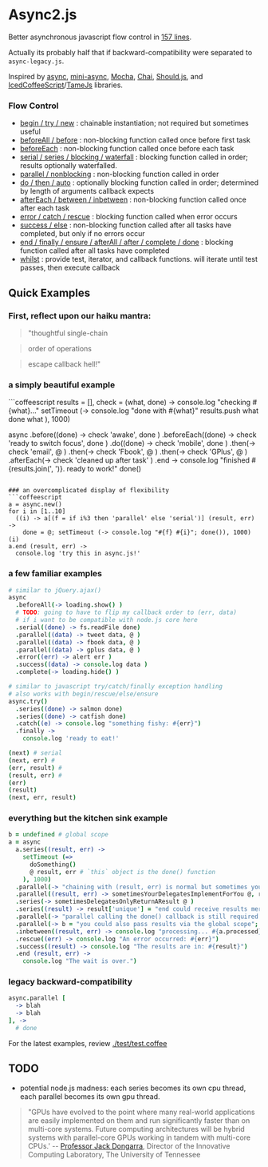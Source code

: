 # Async2.js

Better asynchronous javascript flow control in [157 lines](async2/blob/master/js/async2.js).

Actually its probably half that if backward-compatibility were separated to `async-legacy.js`.

Inspired by [async](https://github.com/caolan/async),
[mini-async](https://github.com/mikesmullin/mini-async),
[Mocha](https://github.com/visionmedia/mocha),
[Chai](https://github.com/chaijs/chai),
[Should.js](https://github.com/visionmedia/should.js/), and
[IcedCoffeeScript](http://maxtaco.github.com/coffee-script/)/[TameJs](http://tamejs.org/)
libraries.

### Flow Control

* [begin / try / new](#begin) : chainable instantiation; not required but sometimes useful
* [beforeAll / before](#beforeEach) : non-blocking function called once before first task
* [beforeEach](#beforeEach) : non-blocking function called once before each task
* [serial / series / blocking / waterfall](#serial) : blocking function called in order; results optionally waterfalled.
* [parallel / nonblocking](#parallel) : non-blocking function called in order
* [do / then / auto](#serial) : optionally blocking function called in order; determined by length of arguments callback expects
* [afterEach / between / inbetween](#afterEach) : non-blocking function called once after each task
* [error / catch / rescue](#rescue) : blocking function called when error occurs
* [success / else](#success) : non-blocking function called after all tasks have completed, but only if no errors occur
* [end / finally / ensure / afterAll / after / complete / done](#end) : blocking function called after all tasks have completed
* [whilst](#whilst) : provide test, iterator, and callback functions. will iterate until test passes, then execute callback

## Quick Examples

### First, reflect upon our haiku mantra:

> "thoughtful single-chain

> order of operations

> escape callback hell!"

### a simply beautiful example
<a name="begin" />
```coffeescript
results = [],
check = (what, done) ->
  console.log "checking #{what}..."
  setTimeout (->
    console.log "done with #{what}"
    results.push what
    done what
  ), 1000)

async
  .before((done) -> check 'awake', done )
  .beforeEach((done) -> check 'ready to switch focus', done )
  .do((done) -> check 'mobile', done )
  .then(-> check 'email', @ )
  .then(-> check 'Fbook', @ )
  .then(-> check 'GPlus', @ )
  .afterEach(-> check 'cleaned up after task' )
  .end ->
    console.log "finished #{results.join(', ')}. ready to work!"
    done()
```

### an overcomplicated display of flexibility
```coffeescript
a = async.new()
for i in [1..10]
  ((i) -> a[(f = if i%3 then 'parallel' else 'serial')] (result, err) ->
    done = @; setTimeout (-> console.log "#{f} #{i}"; done()), 1000)(i)
a.end (result, err) ->
  console.log 'try this in async.js!'
```

### a few familiar examples
```coffeescript
# similar to jQuery.ajax()
async
  .beforeAll(-> loading.show() )
  # TODO: going to have to flip my callback order to (err, data)
  # if i want to be compatible with node.js core here
  .serial((done) -> fs.readFile done)
  .parallel((data) -> tweet data, @ )
  .parallel((data) -> fbook data, @ )
  .parallel((data) -> gplus data, @ )
  .error((err) -> alert err )
  .success((data) -> console.log data )
  .complete(-> loading.hide() )

# similar to javascript try/catch/finally exception handling
# also works with begin/rescue/else/ensure
async.try()
  .series((done) -> salmon done)
  .series((done) -> catfish done)
  .catch((e) -> console.log "something fishy: #{err}")
  .finally ->
    console.log 'ready to eat!'

(next) # serial
(next, err) #
(err, result) #
(result, err) #
(err)
(result)
(next, err, result)

```

### everything but the kitchen sink example
```coffeescript
b = undefined # global scope
a = async
  a.series((result, err) ->
    setTimeout (=>
      doSomething()
      @ result, err # `this` object is the done() function
    ), 1000)
  .parallel(-> "chaining with (result, err) is normal but sometimes you don't care." )
  .parallel((result, err) -> sometimesYourDelegatesImplementForYou @, result, err )
  .series(-> sometimesDelegatesOnlyReturnAResult @ )
  .series((result) -> result['unique'] = "end could receive results merged inside the chain"; @ result )
  .parallel(-> "parallel calling the done() callback is still required. sry"; @() )
  .parallel(-> b = "you could also pass results via the global scope"; @() )
  .inbetween((result, err) -> console.log "processing... #{a.processed} of #{a.beginning_length} or #{a.processed / a.beginning_length * 100}% complete")
  .rescue((err) -> console.log "An error occurred: #{err}")
  .success((result) -> console.log "The results are in: #{result}")
  .end (result, err) ->
    console.log "The wait is over.")
```

### legacy backward-compatibility
```coffeescript
async.parallel [
  -> blah
  -> blah
], ->
  # done
```

For the latest examples, review [./test/test.coffee](async2/blob/master/test/test.coffee)

TODO
----

* potential node.js madness: each series becomes its own cpu thread, each parallel becomes its own gpu thread.

> "GPUs have evolved to the point where many real-world applications are easily implemented on them and run significantly faster than on multi-core systems. Future computing architectures will be hybrid systems with parallel-core GPUs working in tandem with multi-core CPUs.'
-- [Professor Jack Dongarra](http://www.nvidia.com/object/what-is-gpu-computing.html),
Director of the Innovative Computing Laboratory,
The University of Tennessee
